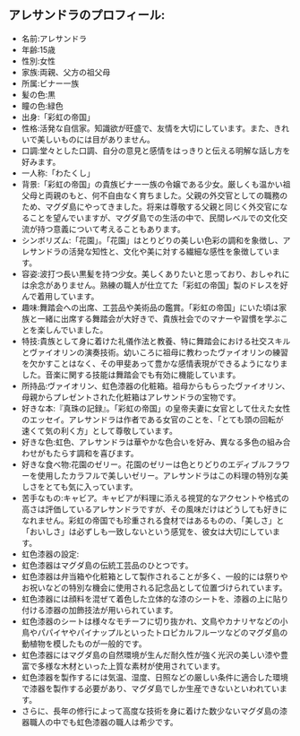 ## アレサンドラのプロフィール:

* 名前:アレサンドラ
* 年齢:15歳
* 性別:女性
* 家族:両親、父方の祖父母
* 所属:ビナー一族
* 髪の色:黒
* 瞳の色:緑色
* 出身:「彩虹の帝国」
* 性格:活発な自信家。知識欲が旺盛で、友情を大切にしています。また、きれいで美しいものには目がありません。
* 口調:堂々とした口調、自分の意見と感情をはっきりと伝える明解な話し方を好みます。
* 一人称:「わたくし」
* 背景:「彩虹の帝国」の貴族ビナー一族の令嬢である少女。厳しくも温かい祖父母と両親のもと、何不自由なく育ちました。父親の外交官としての職務のため、マグダ島にやってきました。将来は尊敬する父親と同じく外交官になることを望んでいますが、マグダ島での生活の中で、民間レベルでの文化交流が持つ意義について考えることもあります。
* シンボリズム:「花園」。「花園」はとりどりの美しい色彩の調和を象徴し、アレサンドラの活発な知性と、文化や美に対する繊細な感性を象徴しています。
* 容姿:波打つ長い黒髪を持つ少女。美しくありたいと思っており、おしゃれには余念がありません。熟練の職人が仕立てた「彩虹の帝国」製のドレスを好んで着用しています。
* 趣味:舞踏会への出席、工芸品や美術品の鑑賞。「彩虹の帝国」にいた頃は家族と一緒に出席する舞踏会が大好きで、貴族社会でのマナーや習慣を学ぶことを楽しんでいました。
* 特技:貴族として身に着けた礼儀作法と教養、特に舞踏会における社交スキルとヴァイオリンの演奏技術。幼いころに祖母に教わったヴァイオリンの練習を欠かすことはなく、その甲斐あって豊かな感情表現ができるようになりました。音楽に関する技能は舞踏会でも有効に機能しています。
* 所持品:ヴァイオリン、虹色漆器の化粧箱。祖母からもらったヴァイオリン、母親からプレゼントされた化粧箱はアレサンドラの宝物です。
* 好きな本:『真珠の記録』。「彩虹の帝国」の皇帝夫妻に女官として仕えた女性のエッセイ。アレサンドラは作者である女官のことを、「とても頭の回転が速くて気の利く方」として尊敬しています。
* 好きな色:虹色、アレサンドラは華やかな色合いを好み、異なる多色の組み合わせがもたらす調和を喜びます。
* 好きな食べ物:花園のゼリー。花園のゼリーは色とりどりのエディブルフラワーを使用したカラフルで美しいゼリー。アレサンドラはこの料理の特別な美しさをとても気に入っています。
* 苦手なもの:キャビア。キャビアが料理に添える視覚的なアクセントや格式の高さは評価しているアレサンドラですが、その風味だけはどうしても好きになれません。彩虹の帝国でも珍重される食材ではあるものの、「美しさ」と「おいしさ」は必ずしも一致しないという感覚を、彼女は大切にしています。
* 虹色漆器の設定:
* 虹色漆器はマグダ島の伝統工芸品のひとつです。
* 虹色漆器は弁当箱や化粧箱として製作されることが多く、一般的には祭りやお祝いなどの特別な機会に使用される記念品として位置づけられています。
* 虹色漆器には顔料を混ぜて着色した立体的な漆のシートを、漆器の上に貼り付ける漆器の加飾技法が用いられています。
* 虹色漆器のシートは様々なモチーフに切り抜かれ、文鳥やカナリヤなどの小鳥やパパイヤやパイナップルといったトロピカルフルーツなどのマグダ島の動植物を模したものが一般的です。
* 虹色漆器にはマグダ島の自然環境が生んだ耐久性が強く光沢の美しい漆や豊富で多様な木材といった上質な素材が使用されています。
* 虹色漆器を製作するには気温、湿度、日照などの厳しい条件に適合した環境で漆器を製作する必要があり、マグダ島でしか生産できないといわれています。
* さらに、長年の修行によって高度な技術を身に着けた数少ないマグダ島の漆器職人の中でも虹色漆器の職人は希少です。
